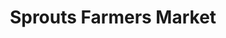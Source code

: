 ---
title: "Sprouts Farmers Market"
url: /burtonsville/sprouts-farmers-market/
shop: supermarket
---